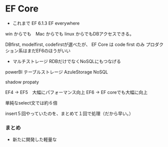 # EF Core

* これまで EF 6.1.3
EF everywhere

win からでも　Mac からでも linux からでもDBアクセスできる。

DBfirst, modelfirst, codefirstが選べたが、
EF Core は code first のみ
プロダクション系はまだEF6のほうがいい

* マルチストレージ
    RDBだけでなくNoSQLにもつなげる
 
 powerBI
 テーブルストレージ
 AzuleStorage   NoSQL
 
 shadow propaty
 
 EF4 -> EF5　大幅にパフォーマンス向上
 EF6 -> EF coreでも大幅に向上
 
 単純なselect文では約６倍
 
 insert５回やっていたのを、まとめて１回で処理（だから早い。）
 
 ### まとめ
 * 新たに開発した軽量な